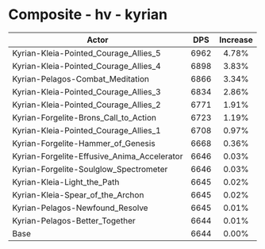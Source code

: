 # Composite - hv - kyrian
| Actor | DPS | Increase |
|---|:---:|:---:|
|Kyrian-Kleia-Pointed_Courage_Allies_5|6962|4.78%|
|Kyrian-Kleia-Pointed_Courage_Allies_4|6898|3.83%|
|Kyrian-Pelagos-Combat_Meditation|6866|3.34%|
|Kyrian-Kleia-Pointed_Courage_Allies_3|6834|2.86%|
|Kyrian-Kleia-Pointed_Courage_Allies_2|6771|1.91%|
|Kyrian-Forgelite-Brons_Call_to_Action|6723|1.19%|
|Kyrian-Kleia-Pointed_Courage_Allies_1|6708|0.97%|
|Kyrian-Forgelite-Hammer_of_Genesis|6668|0.36%|
|Kyrian-Forgelite-Effusive_Anima_Accelerator|6646|0.03%|
|Kyrian-Forgelite-Soulglow_Spectrometer|6646|0.03%|
|Kyrian-Kleia-Light_the_Path|6645|0.02%|
|Kyrian-Kleia-Spear_of_the_Archon|6645|0.02%|
|Kyrian-Pelagos-Newfound_Resolve|6645|0.01%|
|Kyrian-Pelagos-Better_Together|6644|0.01%|
|Base|6644|0.00%|
